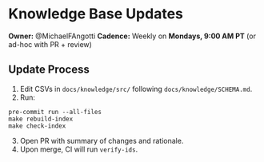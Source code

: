 # Knowledge Base Updates

**Owner:** @MichaelFAngotti
**Cadence:** Weekly on **Mondays, 9:00 AM PT** (or ad-hoc with PR + review)

## Update Process
1. Edit CSVs in `docs/knowledge/src/` following `docs/knowledge/SCHEMA.md`.
2. Run:
```
pre-commit run --all-files
make rebuild-index
make check-index
```
3. Open PR with summary of changes and rationale.
4. Upon merge, CI will run `verify-ids`.
